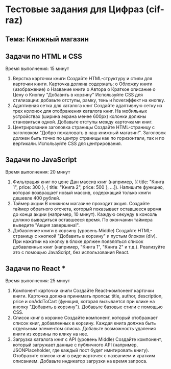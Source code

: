 # Тестовые задания для Цифраз (cif-raz)

## Тема: Книжный магазин

## Задачи по HTML и CSS

Время выполнения: 15 минут

1. Верстка карточки книги
   Создайте HTML-структуру и стили для карточки книги. Карточка должна
   содержать:
   o Обложку книги (изображение)
   o Название книги
   o Автора
   o Краткое описание
   o Цену
   o Кнопку "Добавить в корзину"
   Используйте CSS для стилизации: добавьте отступы, рамку, тень и hoverэффект на кнопку.
1. Адаптивная сетка для каталога книг
   Создайте адаптивную сетку из трех колонок для отображения каталога книг. На
   мобильных устройствах (ширина экрана менее 600px) колонки должны
   становиться одной. Добавьте отступы между карточками книг.
1. Центрирование заголовка страницы
   Создайте HTML-страницу с заголовком "Добро пожаловать в наш книжный
   магазин!". Заголовок должен быть точно по центру страницы как по
   горизонтали, так и по вертикали. Используйте CSS для центрирования.

## Задачи по JavaScript

Время выполнения: 20 минут

1. Фильтрация книг по цене
   Дан массив книг (например, [{ title: "Книга 1", price: 300 }, { title: "Книга 2", price:
   500 }, ...]). Напишите функцию, которая возвращает новый массив,
   содержащий только книги дешевле 400 рублей.
1. Таймер акции
   В книжном магазине проходит акция. Создайте таймер обратного отсчета,
   который показывает оставшееся время до конца акции (например, 10 минут).
   Каждую секунду в консоль должно выводиться оставшееся время. По
   окончании таймера выведите "Акция завершена!".
1. Добавление книги в корзину (уровень Middle)
   Создайте HTML-страницу с кнопкой "Добавить в корзину" и пустым блоком
   (div). При нажатии на кнопку в блоке должен появляться список добавленных
   книг (например, "Книга 1", "Книга 2" и т.д.). Реализуйте это с помощью
   JavaScript, без использования React.

## Задачи по React \*

Время выполнения: 25 минут

1. Компонент карточки книги
   Создайте React-компонент карточки книги. Карточка должна принимать
   пропсы: title, author, description, price и onAddToCart (функция, которая
   вызывается при клике на кнопку "Добавить в корзину"). Добавьте базовые
   стили с помощью CSS.
1. Список книг в корзине
   Создайте компонент, который отображает список книг, добавленных в корзину.
   Каждая книга должна быть отдельным элементом списка. Добавьте
   возможность удаления книги из корзины по клику на нее.
1. Загрузка каталога книг с API (уровень Middle)
   Создайте компонент, который загружает данные с публичного API
   (например, JSONPlaceholder, где каждый пост будет имитировать книгу).
   Отобразите список книг в виде карточек с названием и кратким описанием.
   Добавьте индикатор загрузки на время запроса.

